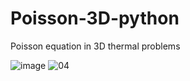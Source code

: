 # Poisson-3D-python
Poisson equation in 3D thermal problems

![image](https://user-images.githubusercontent.com/94793180/144235178-07653358-4167-47f9-b263-c4ad0a33e70c.png)
![04](https://user-images.githubusercontent.com/94793180/144235137-4b3126c9-07d9-451a-9ffb-a4fa86fb56bc.png)


